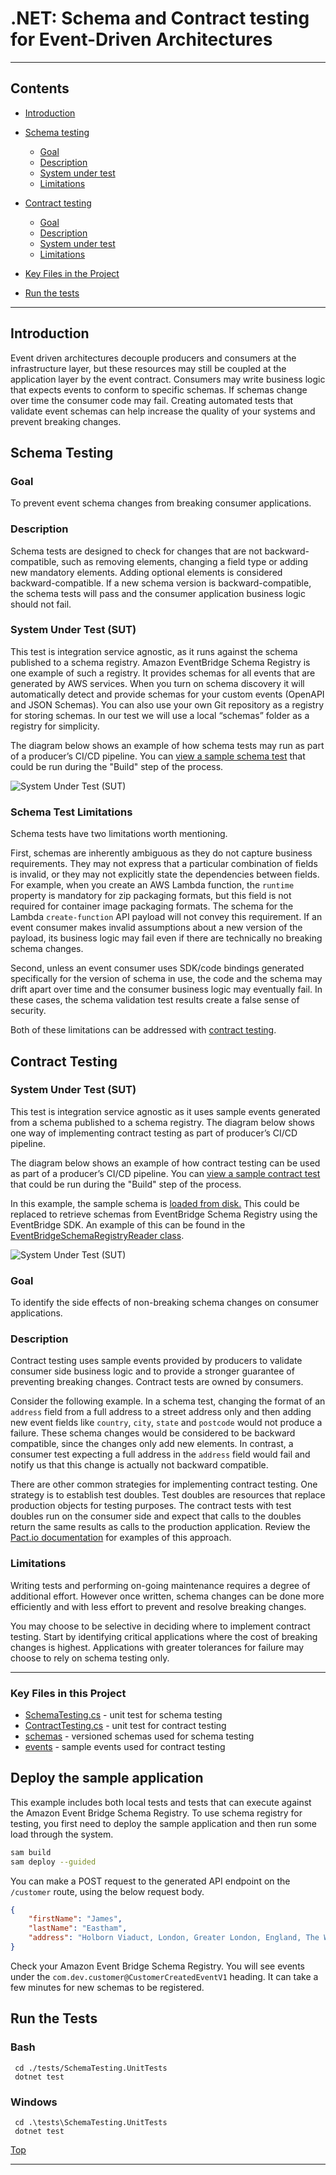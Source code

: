 # .NET: Schema and Contract testing for Event-Driven Architectures

---

## Contents

- [Introduction](#introduction)
- [Schema testing](#schema-testing-schema-difference)
  - [Goal](#goal)
  - [Description](#description)
  - [System under test](#system-under-test-sut)
  - [Limitations](#limitations)
- [Contract testing](#contract-testing)

  - [Goal](#goal-1)
  - [Description](#description-1)
  - [System under test](#system-under-test-sut-1)
  - [Limitations](#limitations-1)

- [Key Files in the Project](#key-files-in-this-project)
- [Run the tests](#run-the-tests)

---

## Introduction

Event driven architectures decouple producers and consumers at the infrastructure layer, but these resources may still be coupled at the application layer by the event contract. Consumers may write business logic that expects events to conform to specific schemas. If schemas change over time the consumer code may fail. Creating automated tests that validate event schemas can help increase the quality of your systems and prevent breaking changes. 

## Schema Testing

### Goal

To prevent event schema changes from breaking consumer applications.

### Description

Schema tests are designed to check for changes that are not backward-compatible, such as removing elements, changing a field type or adding new mandatory elements. Adding optional elements is considered backward-compatible. If a new schema version is backward-compatible, the schema tests will pass and the consumer application business logic should not fail.

### System Under Test (SUT)

This test is integration service agnostic, as it runs against the schema published to a schema registry. Amazon EventBridge Schema Registry is one example of such a registry. It provides schemas for all events that are generated by AWS services. When you turn on schema discovery it will automatically detect and provide schemas for your custom events (OpenAPI and JSON Schemas). You can also use your own Git repository as a registry for storing schemas. In our test we will use a local “schemas” folder as a registry for simplicity.

The diagram below shows an example of how schema tests may run as part of a producer’s CI/CD pipeline. You can [view a sample schema test](tests/schema-testing.test.ts) that could be run during the "Build" step of the process.

![System Under Test (SUT)](img/schema_testing.png)

### Schema Test Limitations

Schema tests have two limitations worth mentioning. 

First, schemas are inherently ambiguous as they do not capture business requirements. They may not express that a particular combination of fields is invalid, or they may not explicitly state the dependencies between fields. For example, when you create an AWS Lambda function, the `runtime` property is mandatory for zip packaging formats, but this field is not required for container image packaging formats. The schema for the Lambda `create-function` API payload will not convey this requirement. If an event consumer makes invalid assumptions about a new version of the payload, its business logic may fail even if there are technically no breaking schema changes.

Second, unless an event consumer uses SDK/code bindings generated specifically for the version of schema in use, the code and the schema may drift apart over time and the consumer business logic may eventually fail. In these cases, the schema validation test results create a false sense of security.

Both of these limitations can be addressed with [contract testing](#contract-testing).

## Contract Testing

### System Under Test (SUT)

This test is integration service agnostic as it uses sample events generated from a schema published to a schema registry. The diagram below shows one way of implementing contract testing as part of producer’s CI/CD pipeline.

The diagram below shows an example of how contract testing can be used as part of a producer’s CI/CD pipeline. You can [view a sample contract test](tests/SchemaTesting.UnitTest.ContractTests.cs) that could be run during the "Build" step of the process.

In this example, the sample schema is [loaded from disk.](tests/SchemaTesting.UnitTest/LocalDiskSchemaReader.cs) This could be replaced to retrieve schemas from EventBridge Schema Registry using the EventBridge SDK. An example of this can be found in the [EventBridgeSchemaRegistryReader class](tests/SchemaTesting.UnitTest/EventBridgeSchemaRegistryReader.cs).

![System Under Test (SUT)](img/contract_testing.png)

### Goal

To identify the side effects of non-breaking schema changes on consumer applications.

### Description

Contract testing uses sample events provided by producers to validate consumer side business logic and to provide a stronger guarantee of preventing breaking changes. Contract tests are owned by consumers. 

Consider the following example. In a schema test, changing the format of an `address` field from a full address to a street address only and then adding new event fields like `country`, `city`, `state` and `postcode` would not produce a failure. These schema changes would be considered to be backward compatible, since the changes only add new elements. In contrast, a consumer test expecting a full address in the `address` field would fail and notify us that this change is actually not backward compatible.

There are other common strategies for implementing contract testing. One strategy is to establish test doubles. Test doubles are resources that replace production objects for testing purposes. The contract tests with test doubles run on the consumer side and expect that calls to the doubles return the same results as calls to the production application. Review the [Pact.io documentation](https://docs.pact.io/) for examples of this approach.

### Limitations

Writing tests and performing on-going maintenance requires a degree of additional effort. However once written, schema changes can be done more efficiently and with less effort to prevent and resolve breaking changes.

You may choose to be selective in deciding where to implement contract testing. Start by identifying critical applications where the cost of breaking changes is highest. Applications with greater tolerances for failure may choose to rely on schema testing only.

---

### Key Files in this Project

- [SchemaTesting.cs](tests/SchemaTesting.UnitTest/SchemaTests.cs) - unit test for schema testing
- [ContractTesting.cs](tests/SchemaTesting.UnitTest/ContractTests.cs) - unit test for contract testing
- [schemas](schemas) - versioned schemas used for schema testing
- [events](events) - sample events used for contract testing

## Deploy the sample application

This example includes both local tests and tests that can execute against the Amazon Event Bridge Schema Registry. To use schema registry for testing, you first need to deploy the sample application and then run some load through the system.

```bash
sam build
sam deploy --guided
```

You can make a POST request to the generated API endpoint on the `/customer` route, using the below request body.

```json
{
    "firstName": "James",
    "lastName": "Eastham",
    "address": "Holborn Viaduct, London, Greater London, England, The World"
}
```

Check your Amazon Event Bridge Schema Registry. You will see events under the `com.dev.customer@CustomerCreatedEventV1` heading. It can take a few minutes for new schemas to be registered.

## Run the Tests

### Bash
```
 cd ./tests/SchemaTesting.UnitTests
 dotnet test
```

### Windows
```
 cd .\tests\SchemaTesting.UnitTests
 dotnet test
```

[Top](#contents)

---
